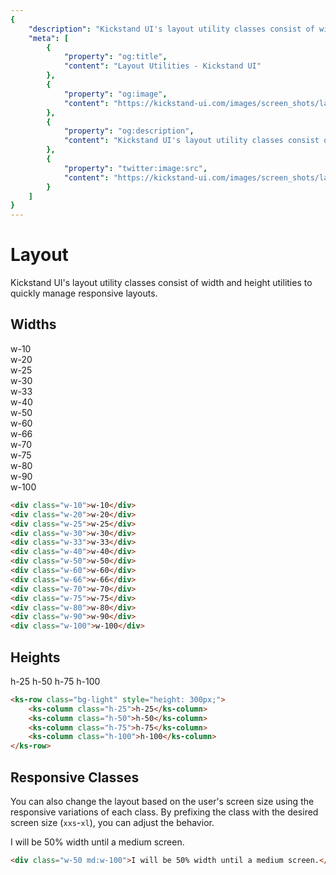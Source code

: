```yaml
---
{
    "description": "Kickstand UI's layout utility classes consist of width and height utilities to quickly manage responsive layouts.",
    "meta": [
        {
            "property": "og:title",
            "content": "Layout Utilities - Kickstand UI"
        },
        {
            "property": "og:image",
            "content": "https://kickstand-ui.com/images/screen_shots/layout.png"
        },
        {
            "property": "og:description",
            "content": "Kickstand UI's layout utility classes consist of width and height utilities to quickly manage responsive layouts."
        },
        {
            "property": "twitter:image:src",
            "content": "https://kickstand-ui.com/images/screen_shots/layout.png"
        }
    ]
}
---
```


# Layout

Kickstand UI's layout utility classes consist of width and height utilities to quickly manage responsive layouts.

## Widths

<div class="my-xxl">
    <div class="my-md p-sm bg-light w-10">w-10</div>
    <div class="my-md p-sm bg-light w-20">w-20</div>
    <div class="my-md p-sm bg-light w-25">w-25</div>
    <div class="my-md p-sm bg-light w-30">w-30</div>
    <div class="my-md p-sm bg-light w-33">w-33</div>
    <div class="my-md p-sm bg-light w-40">w-40</div>
    <div class="my-md p-sm bg-light w-50">w-50</div>
    <div class="my-md p-sm bg-light w-60">w-60</div>
    <div class="my-md p-sm bg-light w-66">w-66</div>
    <div class="my-md p-sm bg-light w-70">w-70</div>
    <div class="my-md p-sm bg-light w-75">w-75</div>
    <div class="my-md p-sm bg-light w-80">w-80</div>
    <div class="my-md p-sm bg-light w-90">w-90</div>
    <div class="my-md p-sm bg-light w-100">w-100</div>
</div>

```html
<div class="w-10">w-10</div>
<div class="w-20">w-20</div>
<div class="w-25">w-25</div>
<div class="w-30">w-30</div>
<div class="w-33">w-33</div>
<div class="w-40">w-40</div>
<div class="w-50">w-50</div>
<div class="w-60">w-60</div>
<div class="w-66">w-66</div>
<div class="w-70">w-70</div>
<div class="w-75">w-75</div>
<div class="w-80">w-80</div>
<div class="w-90">w-90</div>
<div class="w-100">w-100</div>
```

## Heights

<div class="my-xl">
    <ks-row class="bg-light" style="height: 300px;">
        <ks-column class="mx-md p-sm bg-primary-light h-25">h-25</ks-column>
        <ks-column class="mx-md p-sm bg-primary-light h-50">h-50</ks-column>
        <ks-column class="mx-md p-sm bg-primary-light h-75">h-75</ks-column>
        <ks-column class="mx-md p-sm bg-primary-light h-100">h-100</ks-column>
    </ks-row>
</div>

```html
<ks-row class="bg-light" style="height: 300px;">
    <ks-column class="h-25">h-25</ks-column>
    <ks-column class="h-50">h-50</ks-column>
    <ks-column class="h-75">h-75</ks-column>
    <ks-column class="h-100">h-100</ks-column>
</ks-row>
```

## Responsive Classes

You can also change the layout based on the user's screen size using the responsive variations of each class. By prefixing the class with the desired screen size (`xxs`-`xl`), you can adjust the behavior.

<div class="my-xl">
    <div class="bg-light p-sm w-50 md:w-100">I will be 50% width until a medium screen.</div>
</div>

```html
<div class="w-50 md:w-100">I will be 50% width until a medium screen.</div>
```